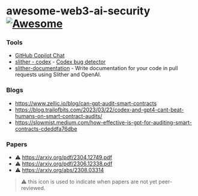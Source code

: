 # awesome-web3-ai-security [![Awesome](https://cdn.rawgit.com/sindresorhus/awesome/d7305f38d29fed78fa85652e3a63e154dd8e8829/media/badge.svg)](https://github.com/sindresorhus/awesome) 



### Tools 
* [GitHub Copilot Chat](https://github.com/features/preview/copilot-x)
* [slither - codex](https://github.com/crytic/slither) - [Codex bug detector](https://github.com/crytic/slither/wiki/Detector-Documentation#codex)
* [slither-documentation](https://github.com/crytic/slither-docs-action) - Write documentation for your code in pull requests using Slither and OpenAI.

### Blogs
* https://www.zellic.io/blog/can-gpt-audit-smart-contracts
* https://blog.trailofbits.com/2023/03/22/codex-and-gpt4-cant-beat-humans-on-smart-contract-audits/
* https://slowmist.medium.com/how-effective-is-gpt-for-auditing-smart-contracts-cdeddfa76dbe
  
### Papers
* ⚠️ https://arxiv.org/pdf/2304.12749.pdf
* ⚠️ https://arxiv.org/pdf/2306.12338.pdf
* ⚠️ https://arxiv.org/abs/2308.03314


> ⚠️ this icon is used to indicate when papers are not yet peer-reviewed.
